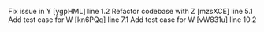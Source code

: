 Fix issue in Y [ygpHML] line 1.2
Refactor codebase with Z [mzsXCE] line 5.1
Add test case for W [kn6PQq] line 7.1
Add test case for W [vW831u] line 10.2
